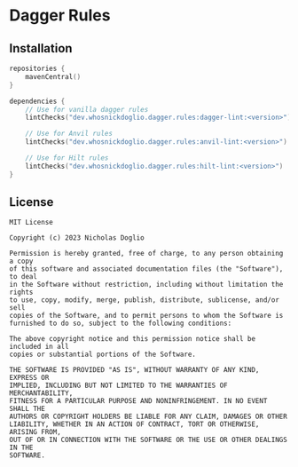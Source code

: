 # Dagger Rules

## Installation

```kotlin
repositories {
    mavenCentral()
}

dependencies {
    // Use for vanilla dagger rules
    lintChecks("dev.whosnickdoglio.dagger.rules:dagger-lint:<version>")

    // Use for Anvil rules
    lintChecks("dev.whosnickdoglio.dagger.rules:anvil-lint:<version>")

    // Use for Hilt rules
    lintChecks("dev.whosnickdoglio.dagger.rules:hilt-lint:<version>")
}
```

## License

	MIT License

	Copyright (c) 2023 Nicholas Doglio

	Permission is hereby granted, free of charge, to any person obtaining a copy
	of this software and associated documentation files (the "Software"), to deal
	in the Software without restriction, including without limitation the rights
	to use, copy, modify, merge, publish, distribute, sublicense, and/or sell
	copies of the Software, and to permit persons to whom the Software is
	furnished to do so, subject to the following conditions:
	
	The above copyright notice and this permission notice shall be included in all
	copies or substantial portions of the Software.
	
	THE SOFTWARE IS PROVIDED "AS IS", WITHOUT WARRANTY OF ANY KIND, EXPRESS OR
	IMPLIED, INCLUDING BUT NOT LIMITED TO THE WARRANTIES OF MERCHANTABILITY,
	FITNESS FOR A PARTICULAR PURPOSE AND NONINFRINGEMENT. IN NO EVENT SHALL THE
	AUTHORS OR COPYRIGHT HOLDERS BE LIABLE FOR ANY CLAIM, DAMAGES OR OTHER
	LIABILITY, WHETHER IN AN ACTION OF CONTRACT, TORT OR OTHERWISE, ARISING FROM,
	OUT OF OR IN CONNECTION WITH THE SOFTWARE OR THE USE OR OTHER DEALINGS IN THE
	SOFTWARE.
